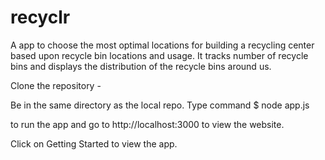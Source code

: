 # recyclr
A app to choose the most optimal locations for building a recycling center based upon recycle bin locations and usage. It tracks number of recycle bins and displays the distribution of the recycle bins around us.

Clone the repository - 

Be in the same directory as the local repo.
Type command 
$ node app.js

to run the app and go to http://localhost:3000 to view the website.

Click on Getting Started to view the app. 
